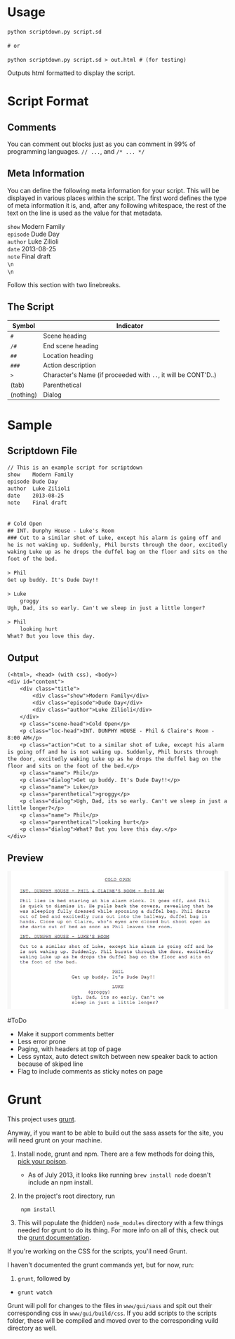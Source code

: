 # Usage

	python scriptdown.py script.sd

	# or

	python scriptdown.py script.sd > out.html # (for testing)

Outputs html formatted to display the script.

# Script Format
## Comments

You can comment out blocks just as you can comment in 99% of programming languages. `// ...`, and `/* ... */`

## Meta Information

You can define the following meta information for your script. This will be displayed in various places within the script. The first word defines the type of meta information it is, and, after any following whitespace, the rest of the text on the line is used as the value for that metadata.

`show`    Modern Family  
`episode` Dude Day  
`author`  Luke Zilioli  
`date`    2013-08-25  
`note`    Final draft  
`\n`  
`\n`  

Follow this section with two linebreaks.

## The Script

Symbol | Indicator
------ | ---------
`#` | Scene heading
`/#` | End scene heading
`##` | Location heading
`###` | Action description
`>` | Character's Name (if proceeded with `..`, it will be CONT'D..)
(tab) | Parenthetical
(nothing) | Dialog

# Sample

## Scriptdown File

	// This is an example script for scriptdown
	show 	Modern Family
	episode Dude Day
	author 	Luke Zilioli
	date    2013-08-25
	note    Final draft


	# Cold Open
	## INT. Dunphy House - Luke's Room
	### Cut to a similar shot of Luke, except his alarm is going off and he is not waking up. Suddenly, Phil bursts through the door, excitedly waking Luke up as he drops the duffel bag on the floor and sits on the foot of the bed.

	> Phil
	Get up buddy. It's Dude Day!!

	> Luke
		groggy
	Ugh, Dad, its so early. Can't we sleep in just a little longer?

	> Phil
		looking hurt
	What? But you love this day.

## Output

	(<html>, <head> (with css), <body>)
	<div id="content">
		<div class="title">
			<div class="show">Modern Family</div>
			<div class="episode">Dude Day</div>
			<div class="author">Luke Zilioli</div>
		</div>
		<p class="scene-head">Cold Open</p>
		<p class="loc-head">INT. DUNPHY HOUSE - Phil & Claire's Room - 8:00 AM</p>
		<p class="action">Cut to a similar shot of Luke, except his alarm is going off and he is not waking up. Suddenly, Phil bursts through the door, excitedly waking Luke up as he drops the duffel bag on the floor and sits on the foot of the bed.</p>
		<p class="name"> Phil</p>
		<p class="dialog">Get up buddy. It's Dude Day!!</p>
		<p class="name"> Luke</p>
		<p class="parenthetical">groggy</p>
		<p class="dialog">Ugh, Dad, its so early. Can't we sleep in just a little longer?</p>
		<p class="name"> Phil</p>
		<p class="parenthetical">looking hurt</p>
		<p class="dialog">What? But you love this day.</p>
	</div>

## Preview

![](screenshot.png)

#ToDo

* Make it support comments better
* Less error prone
* Paging, with headers at top of page
* Less syntax, auto detect switch between new speaker back to action because of skiped line
* Flag to include comments as sticky notes on page

# Grunt

This project uses [grunt](http://gruntjs.com/).

Anyway, if you want to be able to build out the sass assets for the site, you will need grunt on your machine.

1. Install node, grunt and npm. There are a few methods for doing this, [pick your poison](https://gist.github.com/isaacs/579814).
	* As of July 2013, it looks like running `brew install node` doesn't include an npm install.
2. In the project's root directory, run

		npm install
3. This will populate the (hidden) `node_modules` directory with a few things needed for grunt to do its thing. For more info on all of this, check out the [grunt documentation](http://gruntjs.com/getting-started).

If you're working on the CSS for the scripts, you'll need Grunt.

I haven't documented the grunt commands yet, but for now, run:

1. `grunt`, followed by
* `grunt watch`

Grunt will poll for changes to the files in `www/gui/sass` and spit out their corresponding css in `www/gui/build/css`. If you add scripts to the scripts folder, these will be compiled and moved over to the corresponding vuild directory as well.
